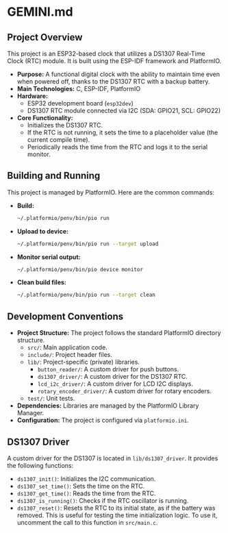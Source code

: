 # GEMINI.md

## Project Overview

This project is an ESP32-based clock that utilizes a DS1307 Real-Time Clock (RTC) module. It is built using the ESP-IDF framework and PlatformIO.

*   **Purpose:** A functional digital clock with the ability to maintain time even when powered off, thanks to the DS1307 RTC with a backup battery.
*   **Main Technologies:** C, ESP-IDF, PlatformIO
*   **Hardware:**
    *   ESP32 development board (`esp32dev`)
    *   DS1307 RTC module connected via I2C (SDA: GPIO21, SCL: GPIO22)
*   **Core Functionality:**
    *   Initializes the DS1307 RTC.
    *   If the RTC is not running, it sets the time to a placeholder value (the current compile time).
    *   Periodically reads the time from the RTC and logs it to the serial monitor.

## Building and Running

This project is managed by PlatformIO. Here are the common commands:

*   **Build:**
    ```bash
    ~/.platformio/penv/bin/pio run
    ```
*   **Upload to device:**
    ```bash
    ~/.platformio/penv/bin/pio run --target upload
    ```
*   **Monitor serial output:**
    ```bash
    ~/.platformio/penv/bin/pio device monitor
    ```
*   **Clean build files:**
    ```bash
    ~/.platformio/penv/bin/pio run --target clean
    ```

## Development Conventions

*   **Project Structure:** The project follows the standard PlatformIO directory structure.
    *   `src/`: Main application code.
    *   `include/`: Project header files.
    *   `lib/`: Project-specific (private) libraries.
        *   `button_reader/`: A custom driver for push buttons.
        *   `ds1307_driver/`: A custom driver for the DS1307 RTC.
        *   `lcd_i2c_driver/`: A custom driver for LCD I2C displays.
        *   `rotary_encoder_driver/`: A custom driver for rotary encoders.
    *   `test/`: Unit tests.
*   **Dependencies:** Libraries are managed by the PlatformIO Library Manager.
*   **Configuration:** The project is configured via `platformio.ini`.

## DS1307 Driver

A custom driver for the DS1307 is located in `lib/ds1307_driver`. It provides the following functions:

*   `ds1307_init()`: Initializes the I2C communication.
*   `ds1307_set_time()`: Sets the time on the RTC.
*   `ds1307_get_time()`: Reads the time from the RTC.
*   `ds1307_is_running()`: Checks if the RTC oscillator is running.
*   `ds1307_reset()`: Resets the RTC to its initial state, as if the battery was removed. This is useful for testing the time initialization logic. To use it, uncomment the call to this function in `src/main.c`.

